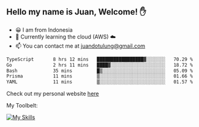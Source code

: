 ## Hello my name is Juan, Welcome! ✋

- 😀 I am from Indonesia
- 📖 Currently learning the cloud (AWS) ☁️
- 📫 You can contact me at juandotulung@gmail.com

<!--START_SECTION:waka-->

```txt
TypeScript       8 hrs 12 mins   █████████████████▓░░░░░░░   70.29 %
Go               2 hrs 11 mins   ████▓░░░░░░░░░░░░░░░░░░░░   18.72 %
Bash             35 mins         █▒░░░░░░░░░░░░░░░░░░░░░░░   05.09 %
Prisma           11 mins         ▒░░░░░░░░░░░░░░░░░░░░░░░░   01.66 %
YAML             11 mins         ▒░░░░░░░░░░░░░░░░░░░░░░░░   01.57 %
```

<!--END_SECTION:waka-->

Check out my personal website [here](https://juanchristian.com)

My Toolbelt:

[![My Skills](https://skillicons.dev/icons?i=go,js,ts,nodejs,express,react,nextjs,vue,tailwind,vite,html,css,python,php,aws,bash,linux,postgres,mysql,redis,kafka,docker,vercel,netlify,vscode,figma)](https://skillicons.dev)


